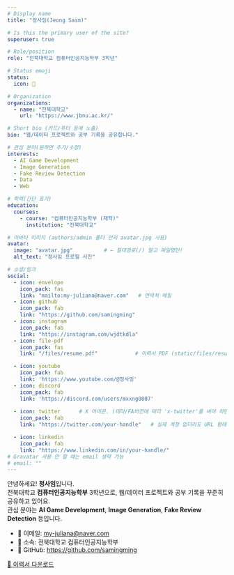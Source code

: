 ```yaml
---
# Display name
title: "정사임(Jeong Saim)"

# Is this the primary user of the site?
superuser: true

# Role/position
role: "전북대학교 컴퓨터인공지능학부 3학년"

# Status emoji
status:
  icon: 🐶

# Organization
organizations:
  - name: "전북대학교"
    url: "https://www.jbnu.ac.kr/"

# Short bio (카드/푸터 등에 노출)
bio: "웹/데이터 프로젝트와 공부 기록을 공유합니다."

# 관심 분야(원하면 추가/수정)
interests:
  - AI Game Development
  - Image Generation
  - Fake Review Detection
  - Data
  - Web

# 학력(간단 표기)
education:
  courses:
    - course: "컴퓨터인공지능학부 (재학)"
      institution: "전북대학교"

# 아바타 이미지 (authors/admin 폴더 안의 avatar.jpg 사용)
avatar:
  image: "avatar.jpg"          # ← 절대경로(/) 말고 파일명만!
  alt_text: "정사임 프로필 사진"

# 소셜/링크
social:
  - icon: envelope
    icon_pack: fas
    link: "mailto:my-juliana@naver.com"   # 연락처 메일
  - icon: github
    icon_pack: fab
    link: "https://github.com/samingming"
  - icon: instagram
    icon_pack: fab
    link: "https://instagram.com/wjdtkdla"
  - icon: file-pdf
    icon_pack: fas
    link: "/files/resume.pdf"            # 이력서 PDF (static/files/resume.pdf)

  - icon: youtube
    icon_pack: fab
    link: 'https://www.youtube.com/@정사밍'   
  - icon: discord
    icon_pack: fab
    link: 'https://discord.com/users/mxxng0807'  
  
  - icon: twitter      # X 아이콘. (테마/FA버전에 따라 'x-twitter'를 써야 하면 그렇게 바꿔도 됨)
    icon_pack: fab
    link: "https://twitter.com/your-handle"   # 실제 계정 없더라도 URL 형태로 넣어두기 추천

  - icon: linkedin
    icon_pack: fab
    link: "https://www.linkedin.com/in/your-handle/"   
# Gravatar 사용 안 할 때는 email 생략 가능
# email: ""
---
```


안녕하세요! **정사임**입니다.  
전북대학교 **컴퓨터인공지능학부** 3학년으로, 웹/데이터 프로젝트와 공부 기록을 꾸준히 공유하고 있어요.  
관심 분야는 **AI Game Development**, **Image Generation**, **Fake Review Detection** 등입니다.

- 📧 이메일: my-juliana@naver.com  
- 🏫 소속: 전북대학교 컴퓨터인공지능학부  
- 🔗 GitHub: https://github.com/samingming

[📄 이력서 다운로드](/files/resume.pdf)
